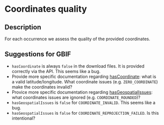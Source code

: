 # Coordinates quality

## Description

For each occurrence we assess the quality of the provided coordinates. 

## Suggestions for GBIF

* `hasCoordinate` is always `false` in the download files. It is provided correctly via the API. This seems like a bug.
* Provide more specific documentation regarding [hasCoordinate](http://gbif.github.io/dwc-api/apidocs/org/gbif/dwc/terms/GbifTerm.html#hasCoordinate): what is a valid latitude/longitude. What coordinate issues (e.g. `ZERO_COORDINATE`) make the coordinates invalid?
* Provice more specific documentation regarding [hasGeospatialIssues](http://gbif.github.io/dwc-api/apidocs/org/gbif/dwc/terms/GbifTerm.html#hasGeospatialIssues): what coordinates issues are ignored (e.g. `COORDINATE_ROUNDED`)?
* `hasGeospatialIssues` is `false` for `COORDINATE_INVALID`. This seems like a bug.
* `hasGeospatialIssues` is `false` for `COORDINATE_REPROJECTION_FAILED`. Is this intentional?
